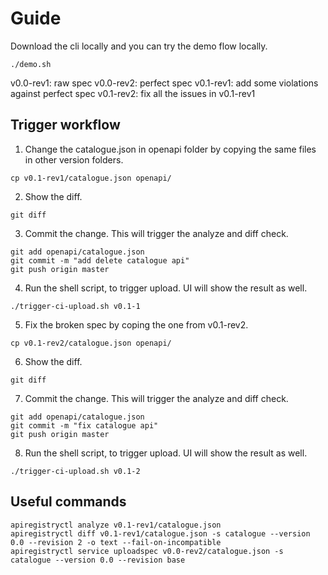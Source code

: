 # Guide

Download the cli locally and you can try the demo flow locally.
```
./demo.sh
```

v0.0-rev1: raw spec
v0.0-rev2: perfect spec
v0.1-rev1: add some violations against perfect spec
v0.1-rev2: fix all the issues in v0.1-rev1

## Trigger workflow

1. Change the catalogue.json in openapi folder by copying the same files in other version folders.
```
cp v0.1-rev1/catalogue.json openapi/
```
2. Show the diff.
```
git diff
```
3. Commit the change. This will trigger the analyze and diff check.
```
git add openapi/catalogue.json
git commit -m "add delete catalogue api"
git push origin master
```
4. Run the shell script, to trigger upload. UI will show the result as well.
```
./trigger-ci-upload.sh v0.1-1
```
5. Fix the broken spec by coping the one from v0.1-rev2.
```
cp v0.1-rev2/catalogue.json openapi/
```
6. Show the diff.
```
git diff
```
7. Commit the change. This will trigger the analyze and diff check.
```
git add openapi/catalogue.json
git commit -m "fix catalogue api"
git push origin master
```
8. Run the shell script, to trigger upload. UI will show the result as well.
```
./trigger-ci-upload.sh v0.1-2
```

## Useful commands


```
apiregistryctl analyze v0.1-rev1/catalogue.json
apiregistryctl diff v0.1-rev1/catalogue.json -s catalogue --version 0.0 --revision 2 -o text --fail-on-incompatible
apiregistryctl service uploadspec v0.0-rev2/catalogue.json -s catalogue --version 0.0 --revision base
```
